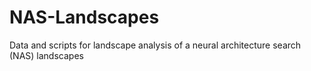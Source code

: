 # NAS-Landscapes
Data and scripts for landscape analysis of a neural architecture search (NAS) landscapes
